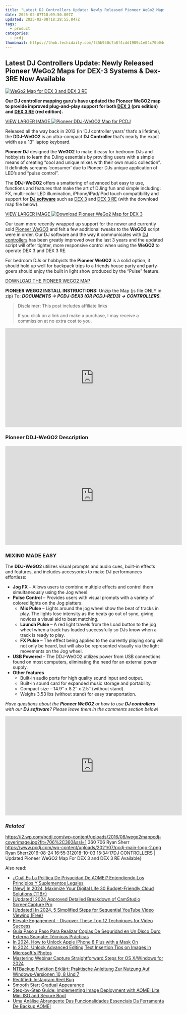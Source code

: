 ```yaml
---
title: "Latest DJ Controllers Update: Newly Released Pioneer WeGo2 Maps for DEX-3 Systems & Dex-3RE Now Available"
date: 2025-02-07T18:09:50.007Z
updated: 2025-02-08T18:28:55.847Z
tags:
  - product
categories:
  - pcdj
thumbnail: https://thmb.techidaily.com/f35b950c7a8f4cdd1989c1e04c70b04dbfa6ce641c77398dacbaad68cbaf2be6.jpg
---
```


## Latest DJ Controllers Update: Newly Released Pioneer WeGo2 Maps for DEX-3 Systems & Dex-3RE Now Available

[![WeGo2 Map for DEX 3 and DEX 3 RE](https://i2.wp.com/pcdj.com/wp-content/uploads/2016/08/wego2mappcdj-coverimage.jpg?resize=706%2C321&ssl=1)](https://i2.wp.com/pcdj.com/wp-content/uploads/2016/08/wego2mappcdj-coverimage.jpg?fit=706%2C360&ssl=1 "WeGo2 Map for DEX 3 and DEX 3 RE")

**Our DJ controller mapping guru’s have updated the Pioneer WeGO2 map to provide improved plug-and-play support for both [DEX 3](https://tools.techidaily.com/pcdj/products/) (pro edition) and [DEX 3 RE](https://tools.techidaily.com/pcdj/products/) (red edition).**

[VIEW LARGER IMAGE ![Pioneer DDJ-WeGO2 Map for PCDJ](https://i0.wp.com/pcdj.com/wp-content/uploads/2016/08/pioneer-ddj-wego2-black7.jpg?fit=300%2C184&ssl=1 "Pioneer DDJ-WeGO2 Map for PCDJ")](https://i0.wp.com/pcdj.com/wp-content/uploads/2016/08/pioneer-ddj-wego2-black7.jpg?fit=1030%2C630&ssl=1)

Released all the way back in 2013 (in ‘DJ controller years’ that’s a lifetime), the **DDJ-WeGO2** is an ultra-compact **DJ Controller** that’s nearly the exact width as a 13″ laptop keyboard.

**Pioneer DJ** designed the **WeGO2** to make it easy for bedroom DJs and hobbyists to learn the DJing essentials by providing users with a simple means of creating “cool and unique mixes with their own music collection”. It definitely screams ‘consumer’ due to Pioneer DJs unique application of LED’s and “pulse control”.

The **DDJ-WeGO2** offers a smattering of advanced but easy to use, functions and features that make the art of DJing fun and simple including: FX, multi-color LED illumination, iPhone/iPad/iPod touch compatibility and support for **[DJ software](https://tools.techidaily.com/pcdj/products/)** such as [DEX 3](https://tools.techidaily.com/pcdj/products/) and [DEX 3 RE](https://tools.techidaily.com/pcdj/products/) (with the download map file below).

[VIEW LARGER IMAGE ![Download Pioneer WeGo2 Map for DEX 3](https://i1.wp.com/pcdj.com/wp-content/uploads/2016/08/wego2.jpg?fit=300%2C133&ssl=1 "Download Pioneer WeGo2 Map for DEX 3")](https://i1.wp.com/pcdj.com/wp-content/uploads/2016/08/wego2.jpg?fit=1030%2C458&ssl=1)

Our team more recently wrapped up support for the newer and currently sold [Pioneer WeGO3](https://tools.techidaily.com/pcdj/products/) and felt a few additional tweaks to the **WeGO2** script were in order. Our DJ software and the way it communicates with [DJ controllers](https://tools.techidaily.com/pcdj/products/) has been greatly improved over the last 3 years and the updated script will offer tighter, more responsive control when using the **WeGO2** to operate DEX 3 and DEX 3 RE.

For bedroom DJs or hobbyists the **Pioneer WeGO2** is a solid option, it should hold up well for backpack trips to a friends house party and party-goers should enjoy the built in light show produced by the “Pulse” feature.

[DOWNLOAD THE PIONEER WEGO2 MAP](https://tools.techidaily.com/pcdj/products/)

**PIONEER WEGO2 INSTALL INSTRUCTIONS:** Unzip the Map (js file ONLY in zip) To: _**DOCUMENTS -> PCDJ-DEX3 (OR PCDJ-RED3) -> CONTROLLERS.**_ 

>  Disclaimer: This post includes affiliate links
>
>  If you click on a link and make a purchase, I may receive a commission at no extra cost to you.
>

<!-- affiliate ads begin -->
<iframe width="560" height="315" src="https://www.youtube.com/embed/QRaEdFMU-Xc?si=OjaiTvlogJy5wHhN" title="YouTube video player" frameborder="0" allow="accelerometer; autoplay; clipboard-write; encrypted-media; gyroscope; picture-in-picture; web-share" referrerpolicy="strict-origin-when-cross-origin" allowfullscreen></iframe>
<!-- affiliate ads end -->

### Pioneer DDJ-WeGO2 Description

<!-- affiliate ads begin -->
<iframe width="560" height="315" src="https://www.youtube.com/embed/5FWCFI3f_cs?si=Kt2Onr_E4c616tbH" title="YouTube video player" frameborder="0" allow="accelerometer; autoplay; clipboard-write; encrypted-media; gyroscope; picture-in-picture; web-share" referrerpolicy="strict-origin-when-cross-origin" allowfullscreen></iframe>
<!-- affiliate ads end -->

### MIXING MADE EASY

The **DDJ-WeGO2** utilizes visual prompts and audio cues, built-in effects and features, and includes accessories to make DJ performances effortless:

* **Jog FX** – Allows users to combine multiple effects and control them simultaneously using the Jog wheel.
* **Pulse** **Control** – Provides users with visual prompts with a variety of colored lights on the Jog platters:  
   * **Mix Pulse** – Lights around the jog wheel show the beat of tracks in play. The lights lose intensity as the beats go out of sync, giving novices a visual aid to beat matching.  
   * **Launch Pulse** – A red light travels from the Load button to the jog wheel when a track has loaded successfully so DJs know when a track is ready to play.  
   * **FX Pulse** – The effect being applied to the currently playing song will not only be heard, but will also be represented visually via the light movements on the Jog wheel.
* **USB Powered** – The DDJ-WeGO2 utilizes power from USB connections found on most computers, eliminating the need for an external power supply.
* **Other features**  
   * Built-in audio ports for high quality sound input and output.  
   * Built-in sound card for expanded music storage and portability.  
   * Compact size – 14.9″ x 8.2″ x 2.5″ (without stand).  
   * Weighs 3.53 lbs (without stand) for easy transportation.

_Have questions about the **Pioneer WeGO2** or how to use **DJ controllers** with our **DJ software**? Please leave them in the comments section below!_

<!-- affiliate ads begin -->
<iframe width="560" height="315" src="https://www.youtube.com/embed/YZma8PBO0D8?si=9-qQgGVTuChYd27a" title="YouTube video player" frameborder="0" allow="accelerometer; autoplay; clipboard-write; encrypted-media; gyroscope; picture-in-picture; web-share" referrerpolicy="strict-origin-when-cross-origin" allowfullscreen></iframe>
<!-- affiliate ads end -->

### _Related_

https://i2.wp.com/pcdj.com/wp-content/uploads/2016/08/wego2mappcdj-coverimage.jpg?fit=706%2C360&ssl=1 360 706 Ryan Sherr https://www.pcdj.com/wp-content/uploads/2021/07/pcdj-main-logo-2.png Ryan Sherr2016-08-24 16:55:312018-10-03 15:34:17DJ CONTROLLERS | Updated Pioneer WeGO2 Map For DEX 3 and DEX 3 RE Available}

<ins class="adsbygoogle"
     style="display:block"
     data-ad-format="autorelaxed"
     data-ad-client="ca-pub-7571918770474297"
     data-ad-slot="1223367746"></ins>

<ins class="adsbygoogle"
     style="display:block"
     data-ad-client="ca-pub-7571918770474297"
     data-ad-slot="8358498916"
     data-ad-format="auto"
     data-full-width-responsive="true"></ins>

<span class="atpl-alsoreadstyle">Also read:</span>
<div><ul>
<li><a href="https://discover-fantastic.techidaily.com/cual-es-la-politica-de-privacidad-de-aomei-entendiendo-los-principios-y-suplementos-legales/"><u>¿Cuál Es La Política De Privacidad De AOMEI? Entendiendo Los Principios Y Suplementos Legales</u></a></li>
<li><a href="https://fox-links.techidaily.com/new-in-2024-maximize-your-digital-life-30-budget-friendly-cloud-solutions-1tbplus/"><u>[New] In 2024, Maximize Your Digital Life 30 Budget-Friendly Cloud Solutions (1TB+)</u></a></li>
<li><a href="https://screen-capture.techidaily.com/updated-2024-approved-detailed-breakdown-of-camstudio-screencapture-pro/"><u>[Updated] 2024 Approved Detailed Breakdown of CamStudio ScreenCapture Pro</u></a></li>
<li><a href="https://youtube-zero.techidaily.com/ed-in-2024-5-simplified-steps-for-sequential-youtube-video-viewing-free/"><u>[Updated] In 2024, 5 Simplified Steps for Sequential YouTube Video Viewing (Free)</u></a></li>
<li><a href="https://youtube-webster.techidaily.com/te-engagement-discover-these-top-12-techniques-for-video-success/"><u>Elevate Engagement - Discover These Top 12 Techniques for Video Success</u></a></li>
<li><a href="https://discover-fantastic.techidaily.com/guia-paso-a-paso-para-realizar-copias-de-seguridad-en-un-disco-duro-externa-seagate-tecnicas-practicas/"><u>Guía Paso a Paso Para Realizar Copias De Seguridad en Un Disco Duro Externa Seagate: Técnicas Prácticas</u></a></li>
<li><a href="https://ios-unlock.techidaily.com/in-2024-how-to-unlock-apple-iphone-8-plus-with-a-mask-on-by-drfone-ios/"><u>In 2024, How to Unlock Apple iPhone 8 Plus with a Mask On</u></a></li>
<li><a href="https://some-skills.techidaily.com/in-2024-unlock-advanced-editing-text-insertion-tips-on-images-in-microsofts-photos/"><u>In 2024, Unlock Advanced Editing Text Insertion Tips on Images in Microsoft's Photos</u></a></li>
<li><a href="https://screen-activity-recording.techidaily.com/mastering-webinar-capture-straightforward-steps-for-os-xwindows-for-2024/"><u>Mastering Webinar Capture Straightforward Steps for OS X/Windows for 2024</u></a></li>
<li><a href="https://discover-fantastic.techidaily.com/ntbackup-funktion-erklart-praktische-anleitung-zur-nutzung-auf-windows-versionen-10-8-und-7/"><u>NTBackup Funktion Erklärt: Praktische Anleitung Zur Nutzung Auf Windows-Versionen 10, 8 Und 7</u></a></li>
<li><a href="https://data-wizards.techidaily.com/rectified-instagram-reel-bug/"><u>Rectified: Instagram Reel Bug</u></a></li>
<li><a href="https://article-tips.techidaily.com/smooth-start-gradual-appearance/"><u>Smooth Start Gradual Appearance</u></a></li>
<li><a href="https://discover-fantastic.techidaily.com/step-by-step-guide-implementing-image-deployment-with-aomei-lite-mini-iso-and-secure-boot/"><u>Step-by-Step Guide: Implementing Image Deployment with AOMEI Lite Mini ISO and Secure Boot</u></a></li>
<li><a href="https://discover-fantastic.techidaily.com/uma-analise-abrangente-das-funcionalidades-essenciais-da-ferramenta-de-backup-aomei/"><u>Uma Análise Abrangente Das Funcionalidades Essenciais Da Ferramenta De Backup AOMEI</u></a></li>
</ul></div>

